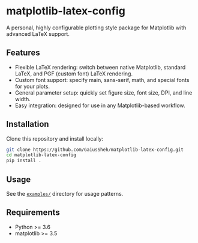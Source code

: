 # matplotlib-latex-config

A personal, highly configurable plotting style package for Matplotlib with advanced LaTeX support.

## Features

- Flexible LaTeX rendering: switch between native Matplotlib, standard LaTeX, and PGF (custom font) LaTeX rendering.
- Custom font support: specify main, sans-serif, math, and special fonts for your plots.
- General parameter setup: quickly set figure size, font size, DPI, and line width.
- Easy integration: designed for use in any Matplotlib-based workflow.

## Installation

Clone this repository and install locally:

```bash
git clone https://github.com/GaiusSheh/matplotlib-latex-config.git
cd matplotlib-latex-config
pip install .
```

## Usage

See the [`examples/`](examples/) directory for usage patterns.

## Requirements

- Python >= 3.6
- matplotlib >= 3.5